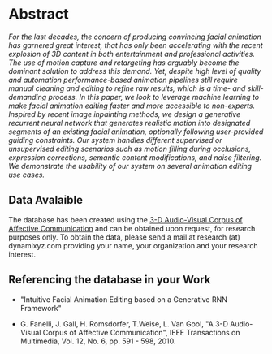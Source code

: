 
# Abstract

*For the last decades, the concern of producing convincing facial animation has garnered great interest, that has only been accelerating with the recent explosion of 3D content in both entertainment and professional activities. The use of motion capture and retargeting has arguably become the dominant solution to address this demand. Yet, despite high level of quality and automation performance-based animation pipelines still require manual cleaning and editing to refine raw results, which is a time- and skill-demanding process. In this paper, we look to leverage machine learning to make facial animation editing faster and more accessible to non-experts. Inspired by recent image inpainting methods, we design a generative recurrent neural network that generates realistic motion into designated segments of an existing facial animation, optionally following user-provided guiding constraints. Our system handles different supervised or unsupervised editing scenarios such as motion filling during occlusions, expression corrections, semantic content modifications, and noise filtering. We demonstrate the usability of our system on several animation editing use cases.*


## Data Avalaible

The database has been created using the [3-D Audio-Visual Corpus of Affective Communication](https://data.vision.ee.ethz.ch/cvl/datasets/b3dac2.en.html) and can be obtained upon request, for research purposes only.
To obtain the data, please send a mail at research (at) dynamixyz.com providing your name, your organization and your research interest.


## Referencing the database in your Work

- "Intuitive Facial Animation Editing based on a Generative RNN Framework" 

- G. Fanelli, J. Gall, H. Romsdorfer, T.Weise, L. Van Gool, "A 3-D Audio-Visual Corpus of Affective Communication", IEEE Transactions on Multimedia, Vol. 12, No. 6, pp. 591 - 598, 2010.
